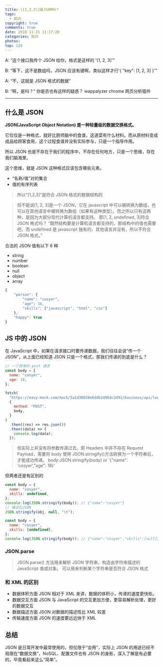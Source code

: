 ```yaml
---
title: \[1,2,3\]是JSON吗？
tags:
  - 知识
copyright: true
comments: true
date: 2018-11-21 11:17:20
categories: 知识
photos:
top: 120
---
```


A: “这个接口我传个 JSON 给你，格式是这样的 '[1, 2, 3]'”

B: “等下，这不是数组吗，JSON 应该有键啊，类似这样才行'{ "key": [1, 2, 3] }'”

A: “不，这就是 JSON 格式的数据”

B: “啊，是吗？”
你是否也有这样的疑惑？ wappalyzer chrome 网页分析插件

---

<!-- more -->

## 什么是 JSON

**JSON(JavaScript Object Notation) 是一种轻量级的数据交换格式。**

它仅仅是一种格式，就好比厨师脑中的食谱，这道菜有什么材料。而从原材料变成成品给顾客食用，这个过程食谱并没有实际参与，只是一个指导作用。

所以 JSON 也是不存在于我们的程序中，不存在任何地方，只是一个思维，存在我们脑海里。

这个思维，就是 JSON 这种格式应该包含哪些元素。

- “名称/值”对的集合
- 值的有序列表

> 所以"[1,2,3]"是符合 JSON 格式的数据结构的

> 但不能说[1, 2, 3]是一个 JSON，它在 javascript 中可以被转换为数组，也可以在其他语言中被转换为数组（如果有这种类型）。而之所以只有这两种，是因为大部分现代计算机语言都支持。
> 那[1, 2, undefined, 3]符合 JSON 格式吗？
> “既然结构要是计算机语言都支持的，那结构中的值也需要吧，而 undefined 是 javascript 独有的，其他语言并没有，所以不符合 JSON 格式。”

合法的 JSON 值有以下 6 种

- string
- number
- boolean
- null
- object
- array

```javascript
{
    "person": {
        "name": "cosyer",
        "age": 18,
        "skills": ["javascript", "html", "css"]
    },
    "happy": true
}
```

## JS 中的 JSON

在 JavaScript 中，如果在请求接口时要传递数据，我们往往会说“传一个 JSON”，从上面已经知道 JSON 只是一个格式，那我们传递的到底是什么？

```javascript
// 一个简单的 post 请求
const body = {
  name: "cosyer",
  age: 18,
};

fetch(
  "https://easy-mock.com/mock/5a1d30028e6ddb24964c2d91/business/api/login",
  {
    method: "POST",
    body,
  }
)
  .then((res) => res.json())
  .then((data) => {
    console.log(data);
  });
```

> 但实际上并没有将参数传递过去，即 Headers 中并不存在 Request Payload，需要将 body 使用 JSON.stringify()方法转换为一个字符串后，才能成功传递。
> body:JSON.stringify(body) or '{"name": 'cosyer',"age": 18}'

但两者还是有区别的

```javascript
const body = {
  name: "cosyer",
  skills: undefined,
};
console.log(JSON.stringify(body)); // {"name":"cosyer"}
// 格式化JSON
JSON.stringify(obj, null, "\t");
```

```javascript
const body = {
  name: "cosyer",
  skills: [undefined],
};
console.log(JSON.stringify(body)); // {"name":"cosyer","skills":[null]}。
```

### JSON.parse

> JSON.parse() 方法用来解析 JSON 字符串，构造由字符串描述的 JavaScript 值或对象。
> 可以用来判断某个字符串是否符合 JSON 格式

### 和 XML 的区别

- 数据体积方面
  JSON 相对于 XML 来讲，数据的体积小，传递的速度更快些。
- 数据交互方面
  JSON 与 JavaScript 的交互更加方便，更容易解析处理，更好的数据交互
- 数据描述方面
  JSON 对数据的描述性比 XML 较差
- 传输速度方面
  JSON 的速度要远远快于 XML

## 总结

JSON 是日常开发中最常使用的，但仅限于“会用”，实际上 JSON 的用途已经不局限在“数据交换”，NoSQL、配置文件也有 JSON 的身影，深入了解是有必要的，毕竟看起来这么“简单”。
